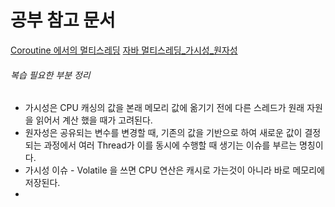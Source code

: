 # 공부 참고 문서
[Coroutine 에서의 멀티스레딩](https://programmmingphil.tistory.com/25#:~:text=%EB%AE%A4%ED%85%8D%EC%8A%A4%EB%8A%94%20%EC%95%9E%EC%84%9C%20%EB%B3%B4%EC%95%98%EB%8D%98%20synchronized,%EC%84%B1%EB%8A%A5%EC%9D%80%20%EB%8D%94%20%EC%A2%8B%EB%8B%A4%EA%B3%A0%20%ED%95%9C%EB%8B%A4)
[자바 멀티스레딩_가시성_원자성](https://velog.io/@syleemk/Java-Concurrent-Programming-%EA%B0%80%EC%8B%9C%EC%84%B1%EA%B3%BC-%EC%9B%90%EC%9E%90%EC%84%B1)   

###### 복습 필요한 부분 정리   
- 가시성은 CPU 캐싱의 값을 본래 메모리 값에 옮기기 전에 다른 스레드가 원래 자원을 읽어서 계산 했을 때가 고려된다.
- 원자성은 공유되는 변수를 변경할 때, 기존의 값을 기반으로 하여 새로운 값이 결정되는 과정에서 여러 Thread가 이를 동시에 수행할 때 생기는 이슈를 부르는 명칭이다.
- 가시성 이슈 - Volatile 을 쓰면 CPU 연산은 캐시로 가는것이 아니라 바로 메모리에 저장된다.
- 
